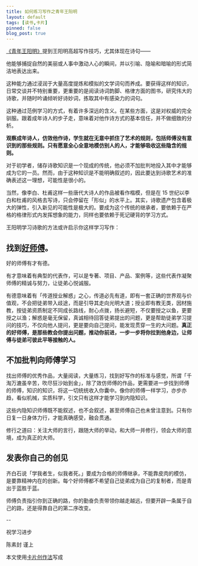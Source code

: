 ```yaml
---
title: 如何练习写作之青年王阳明
layout: default
tags: [读书,卡片]
pinned: false
blog_post: true
---
```




[《青年王阳明》](https://book.douban.com/subject/24870782/)提到王阳明高超写作技巧，尤其体现在诗句——

他能够捕捉自然的美丽或人事中激动人心的瞬间，并以引喻、隐喻和暗喻的形式简洁地表达出来。

这种能力通过浸润于大量高度提炼和模拟的文学词句而养成。要获得这样的知识，日常交谈并不特别重要，更重要的是阅读诗词韵脚、格律方面的图书，研究伟大的诗歌，并随时吟诵倾听好诗妙词，拣取其中有感染力的词句。

这种通过范例学习的方式，有着许多深远的含义。在某些方面，这是对权威的完全驯服。跟着成年诗人的步子走，意味着对他作诗方式的基本信任，并不做细致的分析。

**观察成年诗人，仿效他作诗，学生就在无意中抓住了艺术的规则，包括师傅没有意识到的那些规则。只有愿意全心全意地模仿别人的人，才能够吸收这些隐含的规则。**

对于初学者，储存诗歌知识是一个现成的传统，他必须不加批判地投入其中才能够成为它的一员。然而，由于这种知识是不能明确叙述的，因此要达到诗歌艺术的准确表述这一理想，可能性是很小的。

当然，像李白、杜甫这样一些唐代大诗人的作品被看作楷模，但是在 15 世纪以李白和杜甫的风格去写诗，只会停留在「形似」的水平上。其实，诗歌遗产包含着极大的弹性，引入新见的可能性是极大的。要成为这个传统的继承者，要依赖于在严格的格律形式内发挥想象的能力，同样也要依赖于死记硬背的学习方式。

王阳明学习诗歌的方法或许启示你这样学习写作：

## 找到[好师傅](https://mp.weixin.qq.com/s?__biz=MzA4ODM4ODQ3MQ==&mid=2651932399&idx=2&sn=63a07585fea5b182ec180d1886312826&chksm=8bcf00f7bcb889e1cd8a08a699d954251df2faa1cc3448dcabb67da3d858f171db961ba7003c#rd)。

好的师傅有才有德。

有才意味着有典型的代表作，可以是专著、项目、产品、案例等，这些代表作凝聚师傅的精诚与努力，让徒弟心悦诚服。

有德意味着有「传道授业解惑」之心，传道必先有道，即有一套正确的世界观与价值观，不会把徒弟带入歧途，而是引导其走向光明大道；授业即有教无类，因材施教，按徒弟资质制定不同成长路线，耐心点拨，扬长避短，不仅要授之以鱼，更要授之以渔；解惑是毫无保留，真诚相待回答徒弟提出的问题，更是帮助徒弟学习提问的技巧，不仅向他人提问，更是要向自己提问，能发现贯穿一生的大问题。**真正的好师傅，是那些教会你提出问题，推动你前进，一步一步将你拉到他身边，让师傅与徒弟可彼此平等接触的人。**

## 不加批判向师傅学习

找出师傅的优秀作品，大量阅读，大量练习，找到好写作的标准与感觉，所谓「千淘万漉虽辛苦，吹尽狂沙始到金」，除了效仿师傅的作品，更需要进一步找到师傅的师傅，知识的知识，将这一切统统收入你囊中。像你的师傅一样学习，亦步亦趋，看似机械，实质科学，引文只有这样才能学习到内隐知识。

这些内隐知识师傅既不能叙述，也不会叙述，甚至师傅自己也未曾注意到。只有你日复一日身体力行，才能真确感受，融会贯通。

修行之道曰：关注大师的言行，跟随大师的举动，和大师一并修行，领会大师的意境，成为真正的大师。

## 发表你自己的创见

齐白石说「学我者生，似我者死。」要成为合格的师傅继承，不能靠皮肉的模仿，是要靠精神内在的创新。每个好师傅都不希望自己徒弟成为自己的复制者，而是青出于蓝胜于蓝。

师傅负责指引你到正确的路，你的勤奋负责带领你越走越远，但要开辟一条属于自己的路，还是得靠自己的第二序改变。


--

祝学习进步

陈素封 谨上

本文使用[卡片创作法](http://cnfeat.com/blog/2016/11/20/NabokovWriteStyle/)写成








